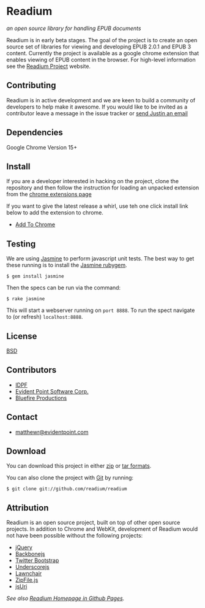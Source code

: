 # Readium

_an open source library for handling EPUB documents_

Readium is in early beta stages. The goal of the project is to create an open source set of libraries for viewing and developing EPUB 2.0.1 and EPUB 3 content. Currently the project is available as a google chrome extension that enables viewing of EPUB content in the browser. For high-level information see the [Readium Project](http://readium.org/)  website.

## Contributing

Readium is in active development and we are keen to build a community of developers to help make it awesome. If you would like to be invited as a contributor leave a message in the issue tracker or [send Justin an email](mailto:justinh@evidentpoint.com)

## Dependencies

Google Chrome Version 15+


## Install

If you are a developer interested in hacking on the project, clone the repository and then follow the instruction for loading an unpacked extension from the [chrome extensions page](http://code.google.com/chrome/extensions/getstarted.html#load-ext)

If you want to give the latest release a whirl, use teh one click install link below to add the extension to chrome.

* [Add To Chrome](http://github.readium.org/releases/readium.crx)

##  Testing

We are using [Jasmine](https://github.com/pivotal/jasmine/wiki) to perform javascript unit tests. The best way to get these running is to install the [Jasmine rubygem](http://rubygems.org/gems/jasmine).

    $ gem install jasmine

Then the specs can be run via the command:

    $ rake jasmine

This will start a webserver running on `port 8888`. To run the spect navigate to (or refresh) `localhost:8888`.


## License
[BSD](https://github.com/readium/readium/blob/master/LICENSE)


## Contributors

* [IDPF](http://idpf.org/)
* [Evident Point Software Corp.](http://www.evidentpoint.com/)
* [Bluefire Productions](http://www.bluefirereader.com/)


## Contact

* matthewr@evidentpoint.com


## Download

You can download this project in either [zip](https://github.com/readium/readium/zipball/master) or [tar formats](https://github.com/readium/readium/tarball/master).

You can also clone the project with [Git](http://git-scm.com) by running:

    $ git clone git://github.com/readium/readium


## Attribution

Readium is an open source project, built on top of other open source projects. In addition to Chrome and WebKit, development of Readium would not have been possible without the following projects:

* [jQuery](http://jquery.com/)
* [Backbonejs](http://documentcloud.github.com/backbone/)
* [Twitter Bootstrap](http://twitter.github.com/bootstrap/)
* [Underscorejs](http://documentcloud.github.com/underscore/)
* [Lawnchair](http://westcoastlogic.com/lawnchair/)
* [ZipFile.js](http://cheeso.members.winisp.net/srcview.aspx?dir=js-unzip&file=js-zip.zip)
* [jsUri](http://code.google.com/p/jsuri/)



_See also [Readium Homepage in Github Pages](http://github.readium.org/)._
